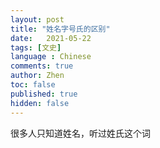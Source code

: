 ```yaml
---
layout: post
title: "姓名字号氏的区别"
date:   2021-05-22
tags: [文史]
language : Chinese
comments: true
author: Zhen
toc: false
published: true
hidden: false
---
```

很多人只知道姓名，听过姓氏这个词
<!--stackedit_data:
eyJoaXN0b3J5IjpbLTIwMjQxODAzMTYsLTI1NTY0MzEzNF19
-->